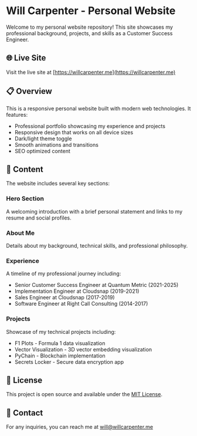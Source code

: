 # Will Carpenter - Personal Website

Welcome to my personal website repository! This site showcases my professional background, projects, and skills as a Customer Success Engineer.

## 🌐 Live Site

Visit the live site at [https://willcarpenter.me](https://willcarpenter.me)

## 📋 Overview

This is a responsive personal website built with modern web technologies. It features:

- Professional portfolio showcasing my experience and projects
- Responsive design that works on all device sizes
- Dark/light theme toggle
- Smooth animations and transitions
- SEO optimized content

## 🎯 Content

The website includes several key sections:

### Hero Section

A welcoming introduction with a brief personal statement and links to my resume and social profiles.

### About Me

Details about my background, technical skills, and professional philosophy.

### Experience

A timeline of my professional journey including:

- Senior Customer Success Engineer at Quantum Metric (2021-2025)
- Implementation Engineer at Cloudsnap (2019-2021)
- Sales Engineer at Cloudsnap (2017-2019)
- Software Engineer at Right Call Consulting (2014-2017)

### Projects

Showcase of my technical projects including:

- F1 Plots - Formula 1 data visualization
- Vector Visualization - 3D vector embedding visualization
- PyChain - Blockchain implementation
- Secrets Locker - Secure data encryption app

## 📄 License

This project is open source and available under the [MIT License](LICENSE).

## 📧 Contact

For any inquiries, you can reach me at [will@willcarpenter.me](mailto:will@willcarpenter.me)
